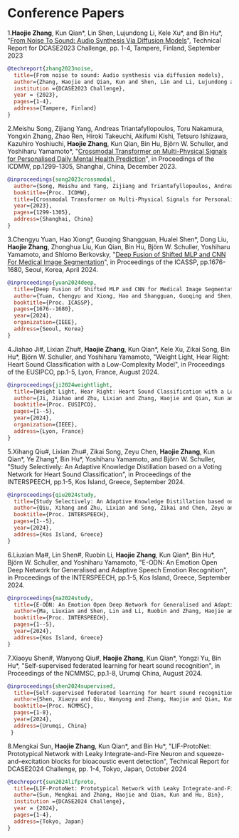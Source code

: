 # Conference Papers

1.**Haojie Zhang**, Kun Qian\*, Lin Shen, Lujundong Li, Kele Xu\*, and Bin Hu\*, "[From Noise To Sound: Audio Synthesis Via Diffusion Models](https://dcase.community/documents/challenge2023/technical_reports/DCASE2023_QianXu_86_t7.pdf)", Technical Report for DCASE2023 Challenge, pp. 1-4, Tampere, Finland, September 2023
```bibtex
@techreport{zhang2023noise,
  title={From noise to sound: Audio synthesis via diffusion models},
  author={Zhang, Haojie and Qian, Kun and Shen, Lin and Li, Lujundong and Xu, Kele and Hu, Bin},
  institution ={DCASE2023 Challenge},
  year = {2023},
  pages={1-4},
  address={Tampere, Finland}
}
```
2.Meishu Song, Zijiang Yang, Andreas Triantafyllopoulos, Toru Nakamura, Yongxin Zhang, Zhao Ren, Hiroki Takeuchi, Akifumi Kishi, Tetsuro Ishizawa, Kazuhiro Yoshiuchi, **Haojie Zhang**, Kun Qian, Bin Hu, Björn W. Schuller, and Yoshiharu Yamamoto\*, "[Crossmodal Transformer on Multi-Physical Signals for Personalised Daily Mental Health Prediction](https://ieeexplore.ieee.org/abstract/document/10411595)", in Proceedings of the ICDMW, pp.1299-1305, Shanghai, China, December 2023.
```bibtex
@inproceedings{song2023crossmodal,
  author={Song, Meishu and Yang, Zijiang and Triantafyllopoulos, Andreas and Nakamura, Toru and Zhang, Yongxin and Ren, Zhao and Takeuchi, Hiroki and Kishi, Akifumi and Ishizawa, Tetsuro and Yoshiuchi, Kazuhiro and Zhang, Haojie and Qian, Kun and Hu, Bin and Schuller, Bj{\"o}rn W and Yamamoto, Yoshiharu},
  booktitle={Proc. ICDMW}, 
  title={Crossmodal Transformer on Multi-Physical Signals for Personalised Daily Mental Health Prediction}, 
  year={2023},
  pages={1299-1305},
  address={Shanghai, China}
}
```
3.Chengyu Yuan, Hao Xiong\*, Guoqing Shangguan, Hualei Shen*, Dong Liu, **Haojie Zhang**, Zhonghua Liu, Kun Qian, Bin Hu, Björn W. Schuller, Yoshiharu Yamamoto, and Shlomo Berkovsky, "[Deep Fusion of Shifted MLP and CNN For Medical Image Segmentation](https://ieeexplore.ieee.org/abstract/document/10446716)", in Proceedings of the ICASSP, pp.1676-1680, Seoul, Korea, April 2024.
```bibtex
@inproceedings{yuan2024deep,
  title={Deep Fusion of Shifted MLP and CNN for Medical Image Segmentation},
  author={Yuan, Chengyu and Xiong, Hao and Shangguan, Guoqing and Shen, Hualei and Liu, Dong and Zhang, Haojie and Liu, Zhonghua and Qian, Kun and Hu, Bin and Schuller, Bj{\"o}rn W and Yamamoto, Yoshiharu and Berkovsky, Shlomo},
  booktitle={Proc. ICASSP},
  pages={1676--1680},
  year={2024},
  organization={IEEE},
  address={Seoul, Korea}
}
```
4.Jiahao Ji\#, Lixian Zhu\#, **Haojie Zhang**, Kun Qian\*, Kele Xu, Zikai Song, Bin Hu\*, Björn W. Schuller, and Yoshiharu Yamamoto, "Weight Light, Hear Right: Heart Sound Classification with a Low-Complexity Model", in Proceedings of the EUSIPCO, pp.1-5, Lyon, France, August 2024.
```bibtex
@inproceedings{ji2024weightlight,
  title={Weight Light, Hear Right: Heart Sound Classification with a Low-Complexity Model},
  author={Ji, Jiahao and Zhu, Lixian and Zhang, Haojie and Qian, Kun and Xu, Kele and Song, Zikai and Hu, Bin and Schuller, Bj{\"o}rn W and Yamamoto, Yoshiharu},
  booktitle={Proc. EUSIPCO},
  pages={1--5},
  year={2024},
  organization={IEEE},
  address={Lyon, France}
}
```
5.Xihang Qiu\#, Lixian Zhu\#, Zikai Song, Zeyu Chen, **Haojie Zhang**, Kun Qian\*, Ye Zhang*, Bin Hu\*, Yoshiharu Yamamoto, and Björn W. Schuller, "Study Selectively: An Adaptive Knowledge Distillation based on a Voting Network for Heart Sound Classification", in Proceedings of the INTERSPEECH, pp.1-5, Kos Island, Greece, September 2024.
```bibtex
@inproceedings{qiu2024study,
  title={Study Selectively: An Adaptive Knowledge Distillation based on a Voting Network for Heart Sound Classification},
  author={Qiu, Xihang and Zhu, Lixian and Song, Zikai and Chen, Zeyu and Zhang, Haojie and Qian, Kun and Zhang, Ye and Hu, Bin and Yamamoto, Yoshiharu and Schuller, Bj{\"o}rn W},
  booktitle={Proc. INTERSPEECH},
  pages={1--5},
  year={2024},
  address={Kos Island, Greece}
}
```
6.Liuxian Ma\#, Lin Shen\#, Ruobin Li, **Haojie Zhang**, Kun Qian\*, Bin Hu\*, Björn W. Schuller, and Yoshiharu Yamamoto, "E-ODN: An Emotion Open Deep Network for Generalised and Adaptive Speech Emotion Recognition", in Proceedings of the INTERSPEECH, pp.1-5, Kos Island, Greece, September 2024.
```bibtex
@inproceedings{ma2024study,
  title={E-ODN: An Emotion Open Deep Network for Generalised and Adaptive Speech Emotion Recognition},
  author={Ma, Liuxian and Shen, Lin and Li, Ruobin and Zhang, Haojie and Qian, Kun and Hu, Bin and Schuller, Bj{\"o}rn W and Yamamoto, Yoshiharu},
  booktitle={Proc. INTERSPEECH},
  pages={1--5},
  year={2024},
  address={Kos Island, Greece}
}
```
7.Xiaoyu Shen\#, Wanyong Qiu\#, **Haojie Zhang**, Kun Qian\*, Yongzi Yu, Bin Hu\*, "Self-supervised federated learning for heart sound recognition", in Proceedings of the NCMMSC, pp.1-8, Urumqi China, August 2024.
```bibtex
@inproceedings{shen2024supervised,
  title={Self-supervised federated learning for heart sound recognition},
  author={Shen, Xiaoyu and Qiu, Wanyong and Zhang, Haojie and Qian, Kun and Yu, Yongzi and Hu, Bin},
  booktitle={Proc. NCMMSC},
  pages={1-8},
  year={2024},
  address={Urumqi, China}
 }
```
8.Mengkai Sun, **Haojie Zhang**, Kun Qian\*, and Bin Hu\*, "LIF-ProtoNet: Prototypical Network with Leaky Integrate-and-Fire Neuron and squeeze-and-excitation blocks for bioacoustic event detection", Technical Report for DCASE2024 Challenge, pp. 1-4, Tokyo, Japan, October 2024
```bibtex
@techreport{sun2024lifproto,
  title={LIF-ProtoNet: Prototypical Network with Leaky Integrate-and-Fire Neuron and squeeze-and-excitation blocks for bioacoustic event detection},
  author={Sun, Mengkai and Zhang, Haojie and Qian, Kun and Hu, Bin},
  institution ={DCASE2024 Challenge},
  year = {2024},
  pages={1-4},
  address={Tokyo, Japan}
}
```